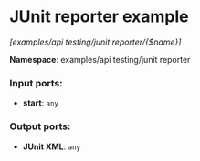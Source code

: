 # JUnit reporter example

_[examples/api testing/junit reporter/{$name}]_

__Namespace__: examples/api testing/junit reporter

### Input ports:

* __start__: ` any `

### Output ports:

* __JUnit XML__: ` any `

